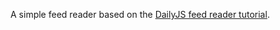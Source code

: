 A simple feed reader based on the [DailyJS feed reader tutorial](http://dailyjs.com/2013/04/11/angularjs-1/).